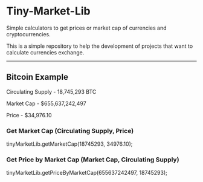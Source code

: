 # Tiny-Market-Lib
Simple calculators to get prices or market cap of currencies and cryptocurrencies.

This is a simple repository to help the development of projects that want to calculate currencies exchange.

<hr/>

## Bitcoin Example

Circulating Supply - 18,745,293 BTC

Market Cap - $655,637,242,497

Price - $34,976.10

### Get Market Cap (Circulating Supply, Price)
tinyMarketLib.getMarketCap(18745293, 34976.10);

### Get Price by Market Cap (Market Cap, Circulating Supply)
tinyMarketLib.getPriceByMarketCap(655637242497, 18745293);